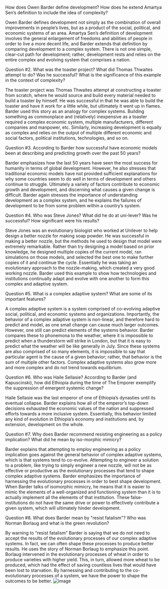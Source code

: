 How does Owen Barder define development? How does he extend Amartya Sen’s definition to include the idea of complexity?

Owen Barder defines development not simply as the combination of overall improvements in people’s lives, but as a product of the social, political, and economic systems of an area. Amartya Sen’s definition of development involves the general enlargement of freedoms and abilities of people in order to live a more decent life, and Barder extends that definition by comparing development to a complex system. There is not one simple, clear-cut path for development; rather, development rests and relies on the entire complex and evolving system that comprises a nation.

Question #2. What was the toaster project? What did Thomas Thwaites attempt to do? Was he successful? What is the significance of this example in the context of complexity?

The toaster project was Thomas Thwaites attempt at constructing a toaster from scratch, where he would source and build every material needed to build a toaster by himself. He was successful in that he was able to build the toaster and have it work for a little while, but ultimately it went up in flames. Barder used this story as an analogy for complex systems. Building something as commonplace and (relatively) inexpensive as a toaster required a complex economic system, multiple manufacturers, different companies and manpower, etc. Similarly, increasing development is equally as complex and relies on the output of multiple different economic and social factors, political institutions, technologies, and so on.

Question #3.  According to Barder how successful have economic models been at describing and predicting growth over the past 50 years?

Barder emphasizes how the last 50 years have seen the most success for humanity in terms of global development. However, he also stresses that traditional economic models have not provided sufficient explanations for why some countries seem to do well in terms of development and others continue to struggle. Ultimately a variety of factors contribute to economic growth and development, and discerning what causes a given change is difficult. Barder again stresses the importance of understanding development as a complex system, and he explains the failures of development to be from some problem within a country’s system.

Question #4.  Who was Steve Jones? What did he do at uni-lever? Was he successful? How significant were his results?

Steve Jones was an evolutionary biologist who worked at Unilever to help design a better nozzle for making soap powder. He was successful in making a better nozzle, but the methods he used to design that model were extremely remarkable. Rather than try designing a model based on prior knowledge, he designed multiple copies of the current model, ran simulations on those models, and selected the best one to make further copies of it and continue the cycle. Essentially he was taking an evolutionary approach to the nozzle-making, which created a very good working nozzle. Barder used this example to show how technologies and institutions continually adapt and evolve with one another to form this complex and adaptive system.

Question #5.  What is a complex adaptive system? What are some of its important features?

A complex adaptive system is a system comprised of co-evolving adaptive social, political, and economic systems and organizations. Importantly, the behavior of a complex adaptive system is non-linear, and therefore hard to predict and model, as one small change can cause much larger outcomes. However, one still can predict elements of the systems behavior. Barder compares these to phonemona to the weather, where it is impossible to predict when a thunderstorm will strike in London, but that it is easy to predict what the weather will be like generally in July. Since these systems are also comprised of so many elements, it is impossible to say that particular agent is the cause of a given behavior; rather, that behavior is the sum of multiple other factors. Complex adaptive systems also grow more and more complex and do not trend towards equilibrium.

Question #6.  Who was Haile Sellasie?  According to Barder (and Kapuscinski), how did Ethiopia during the time of The Emporer exemplify the suppression of emergent systemic change?

Haile Sellasie was the last emperor of one of Ethiopia’s dynasties until its eventual collapse. Barder explains how all of the emperor’s top-down decisions exhausted the economic values of the nation and suppressed efforts towards a more inclusive system. Essentially, this behavior limited any kind of evolution in Ethiopia’s economy and institutions and, by extension, development on the whole.

Question #7. Why does Barder recommend resisting engineering as a policy implication? What did he mean by iso-morphic mimicry?

Barder explains that attempting to employ engineering as a policy implication goes against the general behavior of complex adaptive systems, which is that systems tend to co-evolve. Attempting to engineer a solution to a problem, like trying to simply engineer a new nozzle, will not be as effective or productive as the evolutionary processes that tend to shape complex adaptive systems. Barder emphasizes the importance of harnessing the evolutionary processes in order to best shape development. When Barder talks of isomorphic mimicry, he means that it is easier to mimic the elements of a well-organized and functioning system than it is to actually implement all the elements of that institution. These false-institutions do not have the same drive or power to effectively contribute a given system, which will ultimately hinder development.

Question #8.  What does Barder mean by "resist fatalism"? Who was Norman Borlaug and what is the green revolution?

By warning to “resist fatalism” Barder is saying that we do not need to accept the results of the evolutionary processes of our complex adaptive systems. In fact, we can often shape these processes to produce better results. He uses the story of Norman Borlaug to emphasize this point. Borlaug intervened in the evolutionary processes of wheat in order to produce varieties with higher yield. This, in turn, allowed more wheat to be produced, which had the effect of saving countless lives that would have been lost to starvation. By harnessing and contributing to the co-evolutionary processes of a system, we have the power to shape the outcomes to be better.
![image](https://user-images.githubusercontent.com/78607023/112650855-3427fc00-8e22-11eb-885b-f268a56f90a2.png)
